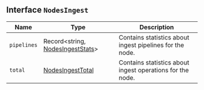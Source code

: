 ## Interface `NodesIngest`

| Name | Type | Description |
| - | - | - |
| `pipelines` | Record<string, [NodesIngestStats](./NodesIngestStats.md)> | Contains statistics about ingest pipelines for the node. |
| `total` | [NodesIngestTotal](./NodesIngestTotal.md) | Contains statistics about ingest operations for the node. |
